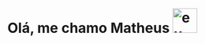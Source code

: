 <h1>Olá, me chamo Matheus <img src="https://i.pinimg.com/originals/71/7e/cd/717ecde38ebb3f954975d7a9547f9f60.gif" width="50" height="50" alt="eu"></h1>
